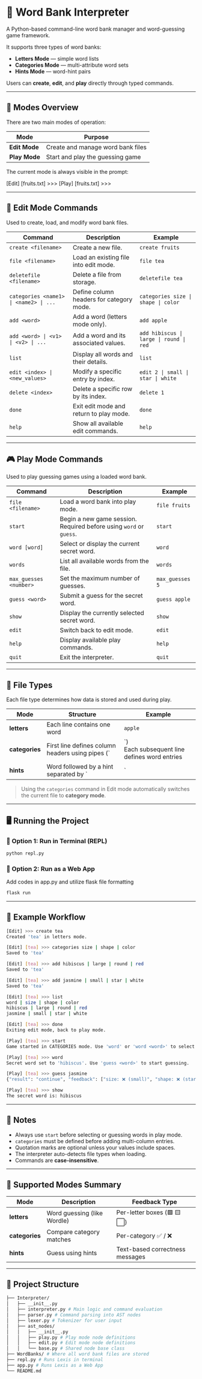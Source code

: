 # 🧩 Word Bank Interpreter

A Python-based command-line word bank manager and word-guessing game framework.

It supports three types of word banks:
- **Letters Mode** — simple word lists  
- **Categories Mode** — multi-attribute word sets  
- **Hints Mode** — word-hint pairs  

Users can **create**, **edit**, and **play** directly through typed commands.

---

## 🚀 Modes Overview

There are two main modes of operation:

| Mode | Purpose |
|------|----------|
| **Edit Mode** | Create and manage word bank files |
| **Play Mode** | Start and play the guessing game |

The current mode is always visible in the prompt:

[Edit] [fruits.txt] >>>
[Play] [fruits.txt] >>>

---

## 🧱 Edit Mode Commands

Used to create, load, and modify word bank files.

| Command | Description | Example |
|----------|--------------|----------|
| `create <filename>` | Create a new file. | `create fruits` |
| `file <filename>` | Load an existing file into edit mode. | `file tea` |
| `deletefile <filename>` | Delete a file from storage. | `deletefile tea` |
| `categories <name1> \| <name2> \| ...` | Define column headers for category mode. | `categories size \| shape \| color` |
| `add <word>` | Add a word (letters mode only). | `add apple` |
| `add <word> \| <v1> \| <v2> \| ...` | Add a word and its associated values. | `add hibiscus \| large \| round \| red` |
| `list` | Display all words and their details. | `list` |
| `edit <index> \| <new_values>` | Modify a specific entry by index. | `edit 2 \| small \| star \| white` |
| `delete <index>` | Delete a specific row by its index. | `delete 1` |
| `done` | Exit edit mode and return to play mode. | `done` |
| `help` | Show all available edit commands. | `help` |

---

## 🎮 Play Mode Commands

Used to play guessing games using a loaded word bank.

| Command | Description | Example |
|----------|--------------|----------|
| `file <filename>` | Load a word bank into play mode. | `file fruits` |
| `start` | Begin a new game session. Required before using `word` or `guess`. | `start` |
| `word [word]` | Select or display the current secret word. | `word` |
| `words` | List all available words from the file. | `words` |
| `max_guesses <number>` | Set the maximum number of guesses. | `max_guesses 5` |
| `guess <word>` | Submit a guess for the secret word. | `guess apple` |
| `show` | Display the currently selected secret word. | `show` |
| `edit` | Switch back to edit mode. | `edit` |
| `help` | Display available play commands. | `help` |
| `quit` | Exit the interpreter. | `quit` |

---

## 💾 File Types

Each file type determines how data is stored and used during play.

| Mode | Structure | Example |
|------|------------|----------|
| **letters** | Each line contains one word | `apple` |
| **categories** | First line defines column headers using pipes (`|`) <br> Each subsequent line defines word entries | `word \| size \| shape \| color`<br>`hibiscus \| large \| round \| red` |
| **hints** | Word followed by a hint separated by `|` | `apple \| a red fruit` |

> Using the `categories` command in Edit mode automatically switches the current file to **category mode**.

---

## 🖥️ Running the Project

### 🔹 Option 1: Run in Terminal (REPL)
```bash
python repl.py
```

### 🔹 Option 2: Run as a Web App

Add codes in app.py and utilize flask file formatting
```bash
flask run
```
---

## 🧠 Example Workflow
```bash
[Edit] >>> create tea
Created 'tea' in letters mode.

[Edit] [tea] >>> categories size | shape | color
Saved to 'tea'

[Edit] [tea] >>> add hibiscus | large | round | red
Saved to 'tea'

[Edit] [tea] >>> add jasmine | small | star | white
Saved to 'tea'

[Edit] [tea] >>> list
word | size | shape | color
hibiscus | large | round | red
jasmine | small | star | white

[Edit] [tea] >>> done
Exiting edit mode, back to play mode.

[Play] [tea] >>> start
Game started in CATEGORIES mode. Use 'word' or 'word <word>' to select a secret word.

[Play] [tea] >>> word
Secret word set to 'hibiscus'. Use 'guess <word>' to start guessing.

[Play] [tea] >>> guess jasmine
{"result": "continue", "feedback": ["size: ❌ (small)", "shape: ❌ (star)", "color: ❌ (white)"], "remaining": 5}

[Play] [tea] >>> show
The secret word is: hibiscus
```
---

## 📝 Notes

- Always use `start` before selecting or guessing words in play mode.
- `categories` must be defined before adding multi-column entries.
- Quotation marks are optional unless your values include spaces.
- The interpreter auto-detects file types when loading.
- Commands are **case-insensitive**.

---

## 🧩 Supported Modes Summary

| Mode | Description | Feedback Type |
|------|--------------|----------------|
| **letters** | Word guessing (like Wordle) | Per-letter boxes (🟩 🟨 ⬜) |
| **categories** | Compare category matches | Per-category ✅ / ❌ |
| **hints** | Guess using hints | Text-based correctness messages |

---

## 📂 Project Structure

```bash
├── Interpreter/
│   ├── __init__.py
│   ├── interpreter.py # Main logic and command evaluation
│   ├── parser.py # Command parsing into AST nodes
│   ├── lexer.py # Tokenizer for user input
│   ├── ast_nodes/
│   │   ├── __init__.py
│   │   ├── play.py # Play mode node definitions
│   │   ├── edit.py # Edit mode node definitions
│   │   └── base.py # Shared node base class
├── WordBanks/ # Where all word bank files are stored
├── repl.py # Runs Lexis in terminal
├── app.py # Runs Lexis as a Web App
└── README.md
```
